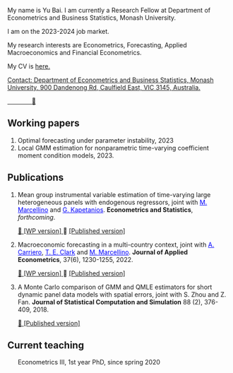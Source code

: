 My name is Yu Bai. I am currently a Research Fellow at Department of Econometrics and Business Statistics, Monash University. 

I am on the 2023-2024 job market.

My research interests are Econometrics, Forecasting, Applied Macroeconomics and Financial Econometrics.

My CV is <a href="C.V. Bai_2023.pdf"> here. 

Contact: Department of Econometrics and Business Statistics, Monash University, 900 Dandenong Rd, Caulfield East, VIC 3145, Australia.
         
&nbsp;   &nbsp;   &nbsp;   &nbsp;   &nbsp;   &nbsp;    &nbsp;   <a href="mailto:yu.bai1@monash.edu"> :e-mail:</a>


## Working papers
      
1.  Optimal forecasting under parameter instability, 2023
2.  Local GMM estimation for nonparametric time-varying coefficient moment condition models, 2023.

## Publications
1.  Mean group instrumental variable estimation of time-varying large heterogeneous panels with endogenous regressors, joint with <a href="https://didattica.unibocconi.eu/mypage/index.php?IdUte=49257&cognome=MARCELLINO&nome=MASSIMILIANO&urlBackMy=" style="color: blue"> M. Marcellino</a> and <a href="https://www.kcl.ac.uk/people/george-kapetanios" style="color: blue"> G. Kapetanios</a>. **Econometrics and Statistics**, *forthcoming*.

      <a href="papers/wp13-2023.pdf"> :arrow_down_small: [WP version] </a> 
      :arrow_down_small: [[Published version]](https://www.sciencedirect.com/science/article/pii/S2452306223000412) 

2.  Macroeconomic forecasting in a multi-country context, joint with <a href="https://www.qmul.ac.uk/sef/staff/andreacarriero.html/" style="color: blue"> A. Carriero</a>, <a href="https://www.clevelandfed.org/our-research/economists/todd-e-clark.aspx" style="color: blue"> T. E. Clark</a> and <a href="https://didattica.unibocconi.eu/mypage/index.php?IdUte=49257&cognome=MARCELLINO&nome=MASSIMILIANO&urlBackMy=" style="color: blue"> M. Marcellino</a>.  **Journal of Applied Econometrics**, 37(6), 1230-1255, 2022.

      <a href="papers/wp2202.pdf"> :arrow_down_small: [WP version] </a>
      :arrow_down_small: [[Published version]](https://onlinelibrary.wiley.com/doi/full/10.1002/jae.2923) 

      
3.  A Monte Carlo comparison of GMM and QMLE estimators for short dynamic panel data models with spatial errors, joint with S. Zhou and Z. Fan. **Journal of Statistical Computation and Simulation** 88 (2), 376-409, 2018.

      <a href="papers/2018-JSCS-SDPM.pdf"> :arrow_down_small: [Published version] </a>


   
## Current teaching

&nbsp;   &nbsp;   &nbsp;   Econometrics III, 1st year PhD, since spring 2020
